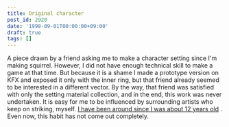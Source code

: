 ```yaml
---
title: Original character
post_id: 2920
date: '1998-09-01T00:00:00+09:00'
draft: true
tags: []
---
```


A piece drawn by a friend asking me to make a character setting since I'm making squirrel. However, I did not have enough technical skill to make a game at that time. But because it is a shame I made a prototype version on KFX and exposed it only with the inner ring, but that friend already seemed to be interested in a different vector. By the way, that friend was satisfied with only the setting material collection, and in the end, this work was never undertaken. It is easy for me to be influenced by surrounding artists who keep on striking, myself. [I have been around since I was about 12 years old](https://danmaq.com/2902) . Even now, this habit has not come out completely.
